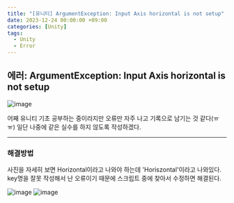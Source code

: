 ```yaml
---
title: "[유니티] ArgumentException: Input Axis horizontal is not setup"
date: 2023-12-24 00:00:00 +09:00
categories: [Unity]
tags:
  - Unity
  - Error
---
```

## **에러: ArgumentException: Input Axis horizontal is not setup**

![image](https://github.com/doyeonghyun/doyeonghyun.github.io/assets/68155575/abb90e1d-dddb-4513-9064-e1c014d4984e)

어째 유니티 기초 공부하는 중이라지만 오류만 자주 나고 기록으로 남기는 것 같다(ㅠㅠ) 일단 나중에 같은 실수를 하지 않도록 작성하겠다.

***

### 해결방법

사진을 자세히 보면 Horizontal이라고 나와야 하는데 'Horiszontal'이라고 나와있다. 
key명을 잘못 작성해서 난 오류이기 때문에 스크립트 중에 찾아서 수정하면 해결된다.

![image](https://github.com/doyeonghyun/doyeonghyun.github.io/assets/68155575/ca7792ed-52e3-4b96-8c30-5f8620100d9b)
![image](https://github.com/doyeonghyun/doyeonghyun.github.io/assets/68155575/1c705195-277a-475c-a2f2-5504d50a1b3b)
